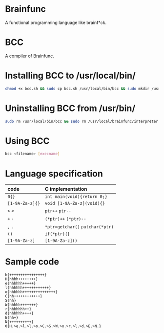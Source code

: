 # Brainfunc
A functional programming language like brainf\*ck.

# BCC
A compiler of Brainfunc.

# Installing BCC to /usr/local/bin/
```sh
chmod +x bcc.sh && sudo cp bcc.sh /usr/local/bin/bcc && sudo mkdir /usr/local/brainfunc/ && sudo cp interpreter.c /usr/local/brainfunc/interpreter.c
```

# Uninstalling BCC from /usr/bin/
```sh
sudo rm /usr/local/bin/bcc && sudo rm /usr/local/brainfunc/interpreter.c
```

# Using BCC
```sh
bcc <filename> [execname]
```

# Language specification

| code            | C implementation                 |
| :-------------- | :------------------------------- |
| `0{}`           | `int main(void){return 0;}`      |
| `[1-9A-Za-z]{}` | `void [1-9A-Za-z](void){}`       |
| `>` `<`         | `ptr++` `ptr--`                  |
| `+` `-`         | `(*ptr)++` `(*ptr)--`            |
| `,` `.`         | `*ptr=getchar()` `putchar(*ptr)` |
| `()`            | `if(*ptr){}`                     |
| `[1-9A-Za-z]`   | `[1-9A-Za-z]()`                  |

# Sample code
```brainfuck
h{++++++++++++++++}
H{hhhh++++++++}
e{hhhhhh+++++}
l{hhhhhh++++++++++++}
o{hhhhhh+++++++++++++++}
C{hh++++++++++++}
S{hh}
W{hhhhh+++++++}
r{hhhhhhh++}
d{hhhhhh++++}
E{hh+}
N{++++++++++}
0{H.>e.>l.>l.>o.>C.>S.>W.>o.>r.>l.>d.>E.>N.}
```

